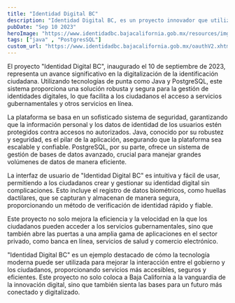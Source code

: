 ```yaml
---
title: "Identidad Digital BC"
description: "Identidad Digital BC, es un proyecto innovador que utiliza Java y PostgreSQL para crear una plataforma segura y eficiente de identificación digital. Este sistema revoluciona la manera en que los ciudadanos interactúan con los servicios gubernamentales, proporcionando un método seguro y confiable de verificación de identidad"
pubDate: "Sep 10 2023"
heroImage: "https://www.identidadbc.bajacalifornia.gob.mx/resources/img/Imagenes/img_huella@4x.png"
tags: ["java" , "PostgresSQL"]
custom_url: "https://www.identidadbc.bajacalifornia.gob.mx/oauthV2.xhtml?client_id=201910171350301234&redirect_url=https%3A%2F%2Fwww.identidadbc.bajacalifornia.gob.mx%2Findex.xhtml&state=PrkkV36jz-G4kzhXMkK6siGUT503_BTb3a1lY6ioub1RDvK7JlCTNETQ_fYtMCY3"
---
```


El proyecto "Identidad Digital BC", inaugurado el 10 de septiembre de 2023, representa un avance significativo en la digitalización de la identificación ciudadana. Utilizando tecnologías de punta como Java y PostgreSQL, este sistema proporciona una solución robusta y segura para la gestión de identidades digitales, lo que facilita a los ciudadanos el acceso a servicios gubernamentales y otros servicios en línea.

La plataforma se basa en un sofisticado sistema de seguridad, garantizando que la información personal y los datos de identidad de los usuarios estén protegidos contra accesos no autorizados. Java, conocido por su robustez y seguridad, es el pilar de la aplicación, asegurando que la plataforma sea escalable y confiable. PostgreSQL, por su parte, ofrece un sistema de gestión de bases de datos avanzado, crucial para manejar grandes volúmenes de datos de manera eficiente.

La interfaz de usuario de "Identidad Digital BC" es intuitiva y fácil de usar, permitiendo a los ciudadanos crear y gestionar su identidad digital sin complicaciones. Esto incluye el registro de datos biométricos, como huellas dactilares, que se capturan y almacenan de manera segura, proporcionando un método de verificación de identidad rápido y fiable.

Este proyecto no solo mejora la eficiencia y la velocidad en la que los ciudadanos pueden acceder a los servicios gubernamentales, sino que también abre las puertas a una amplia gama de aplicaciones en el sector privado, como banca en línea, servicios de salud y comercio electrónico.

"Identidad Digital BC" es un ejemplo destacado de cómo la tecnología moderna puede ser utilizada para mejorar la interacción entre el gobierno y los ciudadanos, proporcionando servicios más accesibles, seguros y eficientes. Este proyecto no solo coloca a Baja California a la vanguardia de la innovación digital, sino que también sienta las bases para un futuro más conectado y digitalizado.